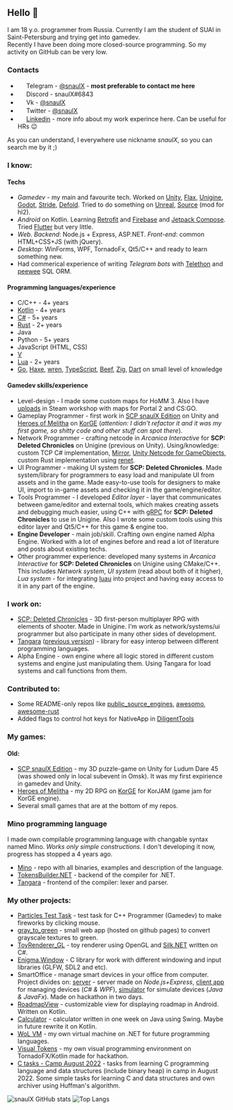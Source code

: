 ## Hello 👋

I am 18 y.o. programmer from Russia. Currently I am the student of SUAI in Saint-Petersburg and trying get into gamedev.  
Recently I have been doing more closed-source programming. So my activity on GitHub can be very low.

### Contacts
* <img height="16" width="16" src="https://unpkg.com/simple-icons@v8/icons/telegram.svg" /> Telegram - [@snaulX](https://t.me/snaulX) - **most preferable to contact me here**
* <img height="16" width="16" src="https://unpkg.com/simple-icons@v8/icons/discord.svg" /> Discord - snaulX#6843
* <img height="16" width="16" src="https://unpkg.com/simple-icons@v8/icons/vk.svg" /> Vk - [@snaulX](https://vk.com/snaulx)
* <img height="16" width="16" src="https://unpkg.com/simple-icons@v8/icons/twitter.svg" /> Twitter - [@snaulX](https://twitter.com/snaulX)
* <img height="16" width="16" src="https://unpkg.com/simple-icons@v8/icons/linkedin.svg" /> [Linkedin](https://www.linkedin.com/in/snaulx/) - more info about my work experince here. Can be useful for HRs 😉

As you can understand, I everywhere use nickname *snaulX*, so you can search me by it ;)

### I know:
#### Techs
* *Gamedev* - my main and favourite tech. Worked on [Unity](https://unity.com), [Flax](https://flaxengine.com/), [Unigine](https://unigine.com/), [Godot](https://godotengine.org/), [Stride](https://www.stride3d.net/), [Defold](https://github.com/defold/defold). Tried to do something on [Unreal](https://www.unrealengine.com/), [Source](https://developer.valvesoftware.com/wiki/Source) (mod for hl2). 
* *Android* on Kotlin. Learning [Retrofit](https://square.github.io/retrofit/) and [Firebase](https://firebase.google.com/) and [Jetpack Compose](https://developer.android.com/jetpack/compose). Tried [Flutter](https://flutter.dev/) but very little.
* *Web*. *Backend*: Node.js + Express, ASP.NET. *Front-end*: common HTML+CSS+JS (with jQuery).
* *Desktop*: WinForms, WPF, TornadoFx, Qt5/C++ and ready to learn something new.
* Had commerical experience of writing *Telegram bots* with [Telethon](https://github.com/LonamiWebs/Telethon) and [peewee](https://github.com/coleifer/peewee) SQL ORM.

#### Programming languages/experience
* C/C++ - 4+ years
* [Kotlin](https://github.com/JetBrains/kotlin) - 4+ years
* [C#](https://github.com/dotnet/csharplang) - 5+ years
* [Rust](https://github.com/rust-lang/rust) - 2+ years
* Java
* Python - 5+ years
* JavaScript (HTML, CSS)
* [V](https://github.com/vlang/v)
* [Lua](https://github.com/lua/lua) - 2+ years
* [Go](https://github.com/golang/go), [Haxe](https://github.com/HaxeFoundation/haxe), [wren](https://github.com/wren-lang/wren), [TypeScript](https://github.com/microsoft/TypeScript), [Beef](https://github.com/beefytech/Beef), [Zig](https://github.com/ziglang/zig), [Dart](https://github.com/dart-lang/sdk) on small level of knowledge

#### Gamedev skills/experience
* Level-design - I made some custom maps for HoMM 3. Also I have [uploads](https://steamcommunity.com/id/snaulX/myworkshopfiles/) in Steam workshop with maps for Portal 2 and CS:GO.
* Gameplay Programmer - first work in [SCP snaulX Edition](https://github.com/snaulX/scp-snaulx-edition) on Unity and [Heroes of Melitha](https://github.com/snaulX/Heroes-of-Melitha) on [KorGE](https://github.com/korlibs/korge) (*attention: I didn't refactor it and it was my first game, so shitty code and other stuff can spot there*).
* Network Programmer - crafting netcode in *Arcanica Interactive* for **SCP: Deleted Chronicles** on Unigine (previous on Unity). Using/knowledge: custom TCP C# implementation, [Mirror](https://github.com/MirrorNetworking/Mirror), [Unity Netcode for GameObjects](https://unity.com/products/netcode), custom Rust implementation using [renet](https://github.com/lucaspoffo/renet).
* UI Programmer - making UI system for **SCP: Deleted Chronicles**. Made system/library for programmers to easy load and manipulate UI from assets and in the game. Made easy-to-use tools for designers to make UI, import to in-game assets and checking it in the game/engine/editor.
* Tools Programmer - I developed *Editor layer* - layer that communicates between game/editor and external tools, which makes creating assets and debugging much easier, using C++ with [gRPC](https://grpc.io/) for **SCP: Deleted Chronicles** to use in Unigine. Also I wrote some custom tools using this editor layer and Qt5/C++ for this game & engine too.
* **Engine Developer** - main job/skill. Crafting own engine named Alpha Engine. Worked with a lot of engines before and read a lot of literature and posts about existing techs.
* Other programmer experience: developed many systems in *Arcanica Interactive* for **SCP: Deleted Chronicles** on Unigine using CMake/C++. This includes *Network system*, *UI system* (read about both of it higher), *Lua system* - for integrating [luau](https://luau-lang.org/) into project and having easy access to it in any part of the engine.

### I work on:
* [SCP: Deleted Chronicles](https://arcanica-interactive.com/?page=main&lang=en) - 3D first-person multiplayer RPG with elements of shooter. Made in Unigine. I'm work as network/systems/ui programmer but also participate in many other sides of development.
* [Tangara](https://github.com/snaulX/Tangara) ([previous version](https://github.com/snaulX/Tangara_old)) - library for easy interop between different programming languages.
* Alpha Engine - own engine where all logic stored in different custom systems and engine just manipulating them. Using Tangara for load systems and call functions from them.

### Contributed to:
* Some README-only repos like [public_source_engines](https://github.com/redorav/public_source_engines), [awesomo](https://github.com/lk-geimfari/awesomo), [awesome-rust](https://github.com/rust-unofficial/awesome-rust)
* Added flags to control hot keys for NativeApp in [DiligentTools](https://github.com/DiligentGraphics/DiligentTools)

### My games:  
#### Old:
* [SCP snaulX Edition](https://github.com/snaulX/scp-snaulx-edition) - my 3D puzzle-game on Unity for Ludum Dare 45 (was showed only in local subevent in Omsk). It was my first expirience in gamedev and Unity.
* [Heroes of Melitha](https://github.com/snaulX/Heroes-of-Melitha) - my 2D RPG on [KorGE](https://github.com/korlibs/korge) for KorJAM (game jam for KorGE engine).
* Several small games that are at the bottom of my repos.  
 
### Mino programming language
I made own compilable programming language with changable syntax named Mino. *Works only simple constructions.* I don't developing it now, progress has stopped a 4 years ago.
* [Mino](https://github.com/snaulX/Mino) - repo with all binaries, examples and description of the language.
* [TokensBuilder.NET](https://github.com/snaulX/TokensBuilder.NET) - backend of the compiler for .NET.
* [Tangara](https://github.com/snaulX/Mino_Tangara) - frontend of the compiler: lexer and parser.
 
### My other projects:
* [Particles Test Task](https://github.com/snaulX/ParticlesTask) - test task for C++ Programmer (Gamedev) to make fireworks by clicking mouse.
* [gray_to_green](https://github.com/snaulX/gray_to_green) - small web app (hosted on github pages) to convert grayscale textures to green.
* [ToyRenderer_GL](https://github.com/snaulX/ToyRenderer_GL) - toy renderer using OpenGL and [Silk.NET](https://github.com/dotnet/Silk.NET) written on C#.
* [Enigma.Window](https://github.com/snaulX/Enigma.Window) - C library for work with different windowing and input libraries (GLFW, SDL2 and etc).
* SmartOffice - manage smart devices in your office from computer. Project divides on: [server](https://github.com/snaulX/SmartOffice_server) - server made on *Node.js+Express*, [client app](https://github.com/snaulX/SmartOffice_app) for managing devices (*C# & WPF*), [simulator](https://github.com/snaulX/SmartOffice_test) for simulate devices (*Java & JavaFx*). Made on hackathon in two days.
* [RoadmapView](https://github.com/snaulX/RoadmapView) - customizable view for displaying roadmap in Android. Written on Kotlin.
* [Calculator](https://github.com/snaulX/Calculator) - calculator written in one week on Java using Swing. Maybe in future rewrite it on Kotlin.
* [WoL VM](https://github.com/snaulX/virtual-machine-dotnet) - my own virtual machine on .NET for future programming languages.
* [Visual Tokens](https://github.com/snaulX/visual-tokens) - my own visual programming environment on TornadoFX/Kotlin made for hackathon.
* [C tasks - Camp August 2022](https://github.com/snaulX/c_tasks_camp) - tasks from learning C programming language and data structures (include binary heap) in camp in August 2022. Some simple tasks for learning C and data structures and own archiver using Huffman's algorithm.

![snaulX GitHub stats](https://github-readme-stats.vercel.app/api/?username=snaulX&show_icons=true&title_color=fff&icon_color=79ff97&text_color=9f9f9f&bg_color=151515)
![Top Langs](https://github-readme-stats.vercel.app/api/top-langs/?username=snaulX&show_icons=true&title_color=fff&icon_color=79ff97&text_color=9f9f9f&bg_color=151515)
